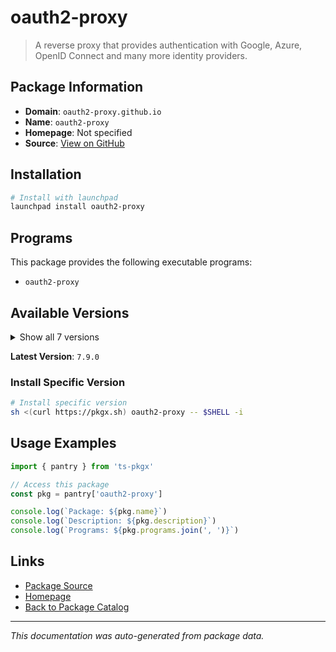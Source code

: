 # oauth2-proxy

> A reverse proxy that provides authentication with Google, Azure, OpenID Connect and many more identity providers.

## Package Information

- **Domain**: `oauth2-proxy.github.io`
- **Name**: `oauth2-proxy`
- **Homepage**: Not specified
- **Source**: [View on GitHub](https://github.com/pkgxdev/pantry/tree/main/projects/oauth2-proxy.github.io/package.yml)

## Installation

```bash
# Install with launchpad
launchpad install oauth2-proxy
```

## Programs

This package provides the following executable programs:

- `oauth2-proxy`

## Available Versions

<details>
<summary>Show all 7 versions</summary>

- `7.9.0`, `7.8.2`, `7.8.1`, `7.8.0`, `7.7.1`
- `7.7.0`, `7.6.0`

</details>

**Latest Version**: `7.9.0`

### Install Specific Version

```bash
# Install specific version
sh <(curl https://pkgx.sh) oauth2-proxy -- $SHELL -i
```

## Usage Examples

```typescript
import { pantry } from 'ts-pkgx'

// Access this package
const pkg = pantry['oauth2-proxy']

console.log(`Package: ${pkg.name}`)
console.log(`Description: ${pkg.description}`)
console.log(`Programs: ${pkg.programs.join(', ')}`)
```

## Links

- [Package Source](https://github.com/pkgxdev/pantry/tree/main/projects/oauth2-proxy.github.io/package.yml)
- [Homepage](#)
- [Back to Package Catalog](../../package-catalog.md)

---

*This documentation was auto-generated from package data.*

